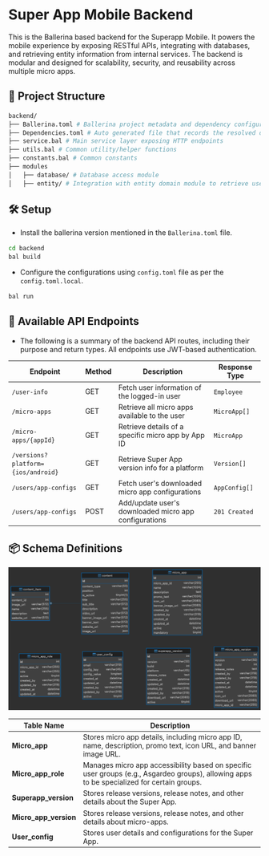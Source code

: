 # Super App Mobile Backend

This is the Ballerina based backend for the Superapp Mobile. It powers the mobile experience by exposing RESTful APIs, integrating with databases, and retrieving entity information from internal services. The backend is modular and designed for scalability, security, and reusability across multiple micro apps.

## 🧱 Project Structure
```bash
backend/
├── Ballerina.toml # Ballerina project metadata and dependency configuration
├── Dependencies.toml # Auto generated file that records the resolved dependencies of the project
├── service.bal # Main service layer exposing HTTP endpoints
├── utils.bal # Common utility/helper functions
├── constants.bal # Common constants
├── modules
│   ├── database/ # Database access module
│   ├── entity/ # Integration with entity domain module to retrieve user data
```

## 🛠️ Setup

- Install the ballerina version mentioned in the `Ballerina.toml` file.
```bash
cd backend
bal build
```
- Configure the configurations using `config.toml` file as per the `config.toml.local`.

```bash
bal run
```

## 📘 Available API Endpoints
- The following is a summary of the backend API routes, including their purpose and return types. All endpoints use JWT-based authentication.

| Endpoint                 | Method | Description                                           | Response Type |
|--------------------------|--------|-------------------------------------------------------|---------------|
| `/user-info`             | GET    | Fetch user information of the logged-in user          | `Employee`    |
| `/micro-apps`            | GET    | Retrieve all micro apps available to the user         | `MicroApp[]`  |
| `/micro-apps/{appId}`    | GET    | Retrieve details of a specific micro app by App ID    | `MicroApp`    |
| `/versions?platform={ios/android}` | GET    | Retrieve Super App version info for a platform        | `Version[]`   |
| `/users/app-configs`     | GET    | Fetch user's downloaded micro app configurations      | `AppConfig[]` |
| `/users/app-configs`     | POST   | Add/update user's downloaded micro app configurations | `201 Created` |

## 📦 Schema Definitions
  <img src="../resources/schema.png" alt="Schema Diagram" width="700"/>

| Table Name             | Description                                                                                           |
|------------------------|-------------------------------------------------------------------------------------------------------|
| **Micro_app**          | Stores micro app details, including micro app ID, name, description, promo text, icon URL, and banner image URL. |
| **Micro_app_role**     | Manages micro app accessibility based on specific user groups (e.g., Asgardeo groups), allowing apps to be specialized for certain groups. |
| **Superapp_version**   | Stores release versions, release notes, and other details about the Super App.                        |
| **Micro_app_version**  | Stores release versions, release notes, and other details about micro-apps.                           |
| **User_config**        | Stores user details and configurations for the Super App.                                             |
  
